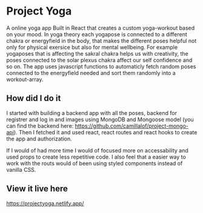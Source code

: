 # Project Yoga 

A online yoga app Built in React that creates a custom yoga-workout based on your mood. In yoga theory each yogapose is connected to a different chakra or energyfield in the body, that makes the different poses helpful not only for physical exersice but also for mental wellbeing. For example yogaposes that is affecting the sakral chakra helps us with creativity, the poses connected to the solar plexus chakra affect our self confidence and so on. The app uses javascript functions to automaticly fetch random poses connected to the energyfield needed and sort them randomly into a workout-array.   

## How did I do it

I started with building a backend app with all the poses, backend for registrer and log in and images using MongoDB and Mongoose model (you can find the backend here: https://github.com/camillalof/project-mongo-api). Then I fetched it and used react, react routes and react hooks to create the app and authorization. 

If I would of had more time I would of focused more on accessability and used props to create less repetitive code. I also feel that a easier way to work with the routs would of been using styled components instead of vanilla CSS.

## View it live here

https://projectyoga.netlify.app/ 
